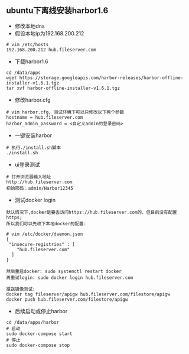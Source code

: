 ## ubuntu下离线安装harbor1.6
- 修改本地dns
- 假设本地ip为192.168.200.212
``` 
# vim /etc/hosts
192.168.200.212 hub.fileserver.com
```
- 下载harbor1.6
``` 
cd /data/apps
wget https://storage.googleapis.com/harbor-releases/harbor-offline-installer-v1.6.1.tgz
tar xvf harbor-offline-installer-v1.6.1.tgz
```
- 修改harbor.cfg
``` 
# vim harbor.cfg, 测试环境下可以只修改以下两个参数
hostname = hub.fileserver.com
harbor_admin_password = <自定义admin的登录密码>
```
- 一键安装harbor
``` 
# 执行./install.sh脚本
./install.sh
```
- ui登录测试
``` 
# 打开浏览器输入地址
http://hub.fileserver.com
初始密码：admin/Harbor12345
```
- 测试docker login
``` 
默认情况下,docker是要去访问https://hub.fileserver.com的．但目前没有配置https;
所以我们可以先改下本地docker的配置:

# vim /etc/docker/daemon.json
{
 "insecure-registries" : [
    "hub.fileserver.com"
  ]
}

然后重启docker: sudo systemctl restart docker
再重试login: sudo docker login hub.fileserver.com

推送镜像测试: 
docker tag fileserver/apigw hub.fileserver.com/filestore/apigw
docker push hub.fileserver.com/filestore/apigw
```
- 后续启动或停止harbor
``` 
cd /data/apps/harbor
# 启动
sudo docker-compose start
# 停止
sudo docker-compose stop
```